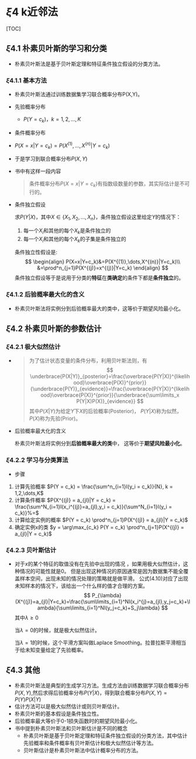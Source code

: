 # $\xi4$ k近邻法

[TOC]

## $\xi4.1$ 朴素贝叶斯的学习和分类

+ 朴素贝叶斯法是基于贝叶斯定理和特征条件独立假设的分类方法。

### $\xi4.1.1$ 基本方法

+ 朴素贝叶斯法通过训练数据集学习联合概率分布P(X,Y)。
+ 先验概率分布
  
  + $P(Y=c_k)，k = 1,2,...,K$
+ 条件概率分布
  
+ $P(X=x|Y=c_k) =P(X^{(1)},\dots,X^{(n)}|Y=c_k)$
  
+ 于是学习到联合概率分布$P(X,Y)$

+ 书中有这样一段内容

  > 条件概率分布$P(X=x|Y=c_k)$有指数级数量的参数，其实际估计是不可行的。

+ 条件独立假设

  求$P(Y|X)$，其中$X\in\{X_1,X_2,\dots,X_n\}$，条件独立假设这里给定$Y$的情况下：

  1. 每一个$X_i$和其他的每个$X_k$是条件独立的
  2. 每一个$X_i$和其他的每个$X_k$的子集是条件独立的

  条件独立性假设是:
  $$
  \begin{align}
  P(X=x|Y=c_k)&=P(X^{(1)},\dots,X^{(n)}|Y=c_k)\\
  &=\prod^n_{j=1}P(X^{(j)}=x^{(j)}|Y=c_k)
  \end{align}
  $$
  条件独立假设等于是说用于分类的**特征**在**类确定**的条件下都是**条件独立**的。


### $\xi4.1.2$ 后验概率最大化的含义

+ 朴素贝叶斯法将实例分到后验概率最大的类中，这等价于期望风险最小化。

## $\xi4.2$ 朴素贝叶斯的参数估计

### $\xi4.2.1$ 极大似然估计

+ > 为了估计状态变量的条件分布，利用贝叶斯法则，有
  > $$
  > \underbrace{P(X|Y)}_{posterior}=\frac{\overbrace{P(Y|X)}^{likelihood}\overbrace{P(X)}^{prior}}{\underbrace{P(Y)}_{evidence}}=\frac{\overbrace{P(Y|X)}^{likelihood}\overbrace{P(X)}^{prior}}{\underbrace{\sum\limits_x P(Y|X)P(X)}_{evidence}}
  > $$
  > 其中$P(X|Y)$为给定$Y$下$X$的后验概率(Posterior)， $P(Y|X)$称为似然，$P(X)$称为先验(Prior)。

+ 后验概率最大化的含义

  朴素贝叶斯法将实例分到**后验概率最大的类**中， 这等价于**期望风险最小化**。

### $\xi4.2.2$ 学习与分类算法

+ 步骤
1. 计算先验概率 $P(Y = c_k) = \frac{\sum^n_{i=1}I(y_i = c_k)}{N},  k = 1,2,\dots,K$
  2. 计算条件概率 $P(X^{(j)} = a_{jl}|Y = c_k) = \frac{\sum^N_{i=1}I(x_i^{(j)}=a_{jl},y_i = c_k)}{\sum^N_{i=1}I(y_i = c_k)}%=$
3. 计算给定实例的概率 $P(Y = c_k) \prod^n_{j=1}P(X^{(j)} = a_{jl}|Y = c_k)$
  4. 确定实例x的类 $y = \arg\max_{c_k} P(Y = c_k) \prod^n_{j=1}P(X^{(j)} = a_{jl}|Y = c_k)$

### $\xi4.2.3$ 贝叶斯估计

+ 对于$x$的某个特征的取值没有在先验中出现的情况 ，如果用极大似然估计，这种情况的可能性就是0。
  但是出现这种情况的原因通常是因为数据集不能全覆盖样本空间，出现未知的情况处理的策略就是做平滑。
  公式(4.10)对应了出现未知样本的情况下，该给出一个什么样的值才合理的方案。
  $$
  P_{\lambda}(X^{(j)}=a_{jl}|Y=c_k)=\frac{\sum\limits_{i=1}^NI(x_i^{j}=a_{jl},y_j=c_k)+\lambda}{\sum\limits_{i=1}^NI(y_j=c_k)+S_j\lambda}
  $$
  其中$\lambda \geq 0$

  当$\lambda = 0$的时候，就是极大似然估计。

  当$\lambda=1$的时候，这个平滑方案叫做Laplace Smoothing。拉普拉斯平滑相当于给未知变量给定了先验概率。

## $\xi4.3$ 其他

+ 朴素贝叶斯法是典型的生成学习方法。生成方法由训练数据学习联合概率分布$P(X,Y)$,然后求得后验概率分布$P(Y|X)$，得到联合概率分布$P(X,Y) = P(Y)P(X|Y)$
+ 估计方法可以是极大似然估计或则贝叶斯估计。
+ 朴素贝叶斯的基本假设是条件独立性。
+ 后验概率最大等价于0-1损失函数时的期望风险最小化。
+ 书中提到朴素贝叶斯法和贝叶斯估计是不同的概念
  + 朴素贝叶斯是基于贝叶斯定理和特征条件独立假设的分类方法，其中估计先验概率和条件概率有贝叶斯估计和极大似然估计等方法。
  + 贝叶斯估计是朴素贝叶斯法中估计概率分布的方法。